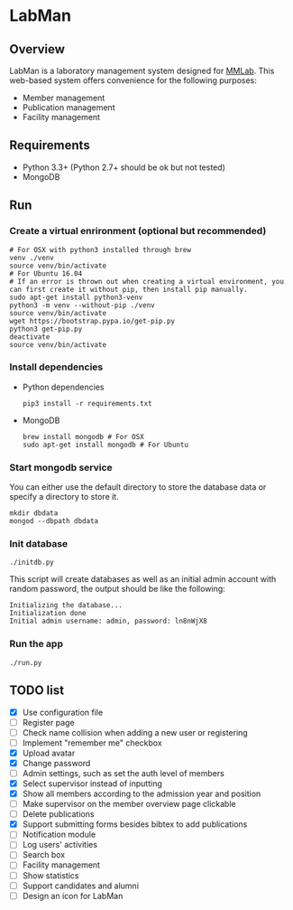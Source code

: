 # LabMan

## Overview
LabMan is a laboratory management system designed for [MMLab](http://mmlab.ie.cuhk.edu.hk/). This web-based system offers convenience for the following purposes:
- Member management
- Publication management
- Facility management

## Requirements
- Python 3.3+ (Python 2.7+ should be ok but not tested)
- MongoDB

## Run
### Create a virtual enrironment (optional but recommended)
``` shell
# For OSX with python3 installed through brew
venv ./venv
source venv/bin/activate
# For Ubuntu 16.04
# If an error is thrown out when creating a virtual environment, you can first create it without pip, then install pip manually.
sudo apt-get install python3-venv
python3 -m venv --without-pip ./venv
source venv/bin/activate
wget https://bootstrap.pypa.io/get-pip.py
python3 get-pip.py
deactivate
source venv/bin/activate
```

### Install dependencies
- Python dependencies

    ``` shell
    pip3 install -r requirements.txt
    ```

- MongoDB

    ``` shell
    brew install mongodb # For OSX
    sudo apt-get install mongodb # For Ubuntu
    ```

### Start mongodb service
You can either use the default directory to store the database data or specify a directory to store it.
``` shell
mkdir dbdata
mongod --dbpath dbdata
```

### Init database
``` shell
./initdb.py
```
This script will create databases as well as an initial admin account with random password, the output should be like the following:
```
Initializing the database...
Initialization done
Initial admin username: admin, password: ln8nWjX8
```

### Run the app
``` shell
./run.py
```

## TODO list
- [x] Use configuration file
- [ ] Register page
- [ ] Check name collision when adding a new user or registering
- [ ] Implement "remember me" checkbox
- [x] Upload avatar
- [x] Change password
- [ ] Admin settings, such as set the auth level of members
- [x] Select supervisor instead of inputting
- [x] Show all members according to the admission year and position
- [ ] Make supervisor on the member overview page clickable
- [ ] Delete publications
- [x] Support submitting forms besides bibtex to add publications
- [ ] Notification module
- [ ] Log users' activities
- [ ] Search box
- [ ] Facility management
- [ ] Show statistics
- [ ] Support candidates and alumni
- [ ] Design an icon for LabMan
